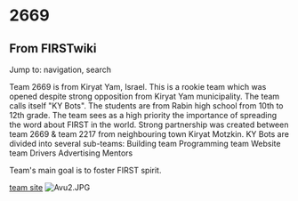 # 2669

## From FIRSTwiki

Jump to: navigation, search

Team 2669 is from Kiryat Yam, Israel. This is a rookie team which was opened despite strong opposition from Kiryat Yam municipality. The team calls itself "KY Bots". The students are from Rabin high school from 10th to 12th grade. The team sees as a high priority the importance of spreading the word about FIRST in the world. Strong partnership was created between team 2669 & team 2217 from neighbouring town Kiryat Motzkin. KY Bots are divided into several sub-teams: Building team Programming team Website team Drivers Advertising Mentors

Team's main goal is to foster FIRST spirit.

[team site](http://www.beefy.webproject.co.il "http://www.beefy.webproject.co.il") ![Avu2.JPG](http://www.firstwiki.net/media/5/50/Avu2.JPG)
